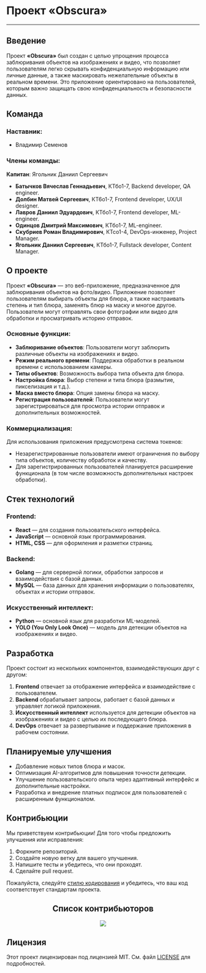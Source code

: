 # Проект «Obscura»
---
## Введение

Проект **«Obscura»** был создан с целью упрощения процесса заблюривания объектов на изображениях и видео, что позволяет пользователям легко скрывать конфиденциальную информацию или личные данные, а также маскировать нежелательные объекты в реальном времени. Это приложение ориентировано на пользователей, которым важно защищать свою конфиденциальность и безопасности данных.

## Команда

### Наставник:
- Владимир Семенов

### Члены команды:
**Капитан**: Ягольник Даниил Сергеевич

- **Батычков Вячеслав Геннадьевич**, КТбо1-7, Backend developer, QA engineer.
- **Долбин Матвей Сергеевич**,       КТ6о1-7, Frontend developer, UX/UI designer.
- **Лавров Даниил Эдуардович**,      КТбо1-7, Frontend developer, ML-engineer.
- **Одинцов Дмитрий Максимович**,    КТбо1-7, ML-engineer.
- **Скубриев Роман Владимирович**,   КТсo1-4, DevOps-инженер, Project Manager.
- **Ягольник Даниил Сергеевич**,     КТбо1-7, Fullstack developer, Content Manager.

## О проекте

Проект **«Obscura»** — это веб-приложение, предназначенное для заблюривания объектов на фото/видео. Приложение позволяет пользователям выбирать объекты для блюра, а также настраивать степень и тип блюра, заменять блюр на маску и многое другое. Пользователи могут отправлять свои фотографии или видео для обработки и просматривать историю отправок.

### Основные функции:
- **Заблюривание объектов**: Пользователи могут заблюрить различные объекты на изображениях и видео.
- **Режим реального времени**: Поддержка обработки в реальном времени с использованием камеры.
- **Типы объектов**: Возможность выбора типа объекта для блюра.
- **Настройка блюра**: Выбор степени и типа блюра (размытие, пикселизация и т.д.).
- **Маска вместо блюра**: Опция замены блюра на маску.
- **Регистрация пользователей**: Пользователи могут зарегистрироваться для просмотра истории отправок и дополнительных возможностей.

### Коммерциализация:
Для использования приложения предусмотрена система токенов:
- Незарегистрированные пользователи имеют ограничения по выбору типа объектов, количеству обработок и качеству.
- Для зарегистрированных пользователей планируется расширение функционала (в том числе возможность дополнительных настроек обработки).

## Стек технологий

### Frontend:
- **React** — для создания пользовательского интерфейса.
- **JavaScript** — основной язык программирования.
- **HTML, CSS** — для оформления и разметки страниц.

### Backend:
- **Golang** — для серверной логики, обработки запросов и взаимодействия с базой данных.
- **MySQL** — база данных для хранения информации о пользователях, объектах и истории отправок.

### Искусственный интеллект:
- **Python** — основной язык для разработки ML-моделей.
- **YOLO (You Only Look Once)** — модель для детекции объектов на изображениях и видео.

## Разработка

Проект состоит из нескольких компонентов, взаимодействующих друг с другом:

1. **Frontend** отвечает за отображение интерфейса и взаимодействие с пользователем.
2. **Backend** обрабатывает запросы, работает с базой данных и управляет логикой приложения.
3. **Искусственный интеллект** используется для детекции объектов на изображениях и видео с целью их последующего блюра.
4. **DevOps** отвечает за развертывание и поддержание приложения в рабочем состоянии.

## Планируемые улучшения

- Добавление новых типов блюра и масок.
- Оптимизация AI-алгоритмов для повышения точности детекции.
- Улучшение пользовательского опыта через адаптивный интерфейс и дополнительные настройки.
- Разработка и внедрение платных подписок для пользователей с расширенным функционалом.

## Контрибьюции

Мы приветствуем контрибьюции! Для того чтобы предложить улучшения или исправления:

1. Форкните репозиторий.
2. Создайте новую ветку для вашего улучшения.
3. Напишите тесты и убедитесь, что они проходят.
4. Сделайте pull request.

Пожалуйста, следуйте [стилю кодирования](docs/CONTRIBUTING.md) и убедитесь, что ваш код соответствует стандартам проекта.

<div align="center">
    <h2> Список контрибьюторов </h2>
</div>
<div align="center">
    <a href="https://github.com/bambutcha/Obscura/graphs/contributors">
        <img src="https://contrib.rocks/image?repo=bambutcha/Obscura" />
    </a>
</div>

## Лицензия

Этот проект лицензирован под лицензией MIT. См. файл [LICENSE](LICENSE) для подробностей.
